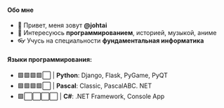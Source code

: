 #### Обо мне

- 👋 Привет, меня зовут **@johtai** 
- 👀 Интересуюсь **программированием**, историей, музыкой, аниме
- 👓 Учусь на специальности **фундаментальная информатика**

#### Языки программирования:
- 🟩🟩🟩🟩⬜ | **Python**: Django, Flask, PyGame, PyQT
- 🟩🟩🟩🟩⬜ | **Pascal**: Classic, PascalABC. NET
- 🟩⬜⬜⬜⬜ | **C#**: .NET Framework, Console App
